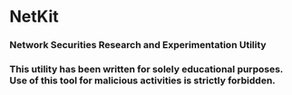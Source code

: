 # NetKit
### Network Securities Research and Experimentation Utility

### This utility has been written for solely educational purposes. Use of this tool for malicious activities is strictly forbidden.
